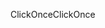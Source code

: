 <span data-ttu-id="23e87-101">ClickOnce</span><span class="sxs-lookup"><span data-stu-id="23e87-101">ClickOnce</span></span>